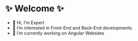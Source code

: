 # ✨ Welcome ✨

- 👋 Hi, I’m Expert
- 👀 I’m interested in Front-End and Back-End developments.
- 🌱 I’m currently working on Angular Websites

